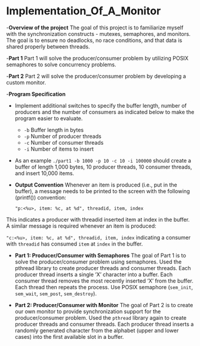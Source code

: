 # Implementation_Of_A_Monitor

-**Overview of the project**
The goal of this project is to familiarize myself with the synchronization constructs - mutexes, semaphores, and monitors. The goal is to ensure no deadlocks, no race conditions, and that data is shared properly between threads.

-**Part 1**
Part 1 will solve the producer/consumer problem by utilizing POSIX semaphores to solve concurrency problems.

-**Part 2**
Part 2 will solve the producer/consumer problem by developing a custom monitor.

-**Program Specification**

- Implement additional switches to specify the buffer length, number of producers and the number of consumers as indicated below to make the program easier to evaluate.
  - `-b` Buffer length in bytes
  - `-p` Number of producer threads
  - `-c` Number of consumer threads
  - `-i` Number of items to insert

- As an example `./part1 -b 1000 -p 10 -c 10 -i 100000` should create a buffer of length 1,000 bytes, 10 producer threads, 10 consumer threads, and insert 10,000 items.
- **Output Convention** Whenever an item is produced (i.e., put in the buffer), a message needs to be printed to the screen with the following (printf()) convention:

  `"p:<%u>, item: %c, at %d", threadid, item, index`

 This indicates a producer with threadid inserted item at index in the buffer. A similar message is required whenever an item is produced:

 `"c:<%u>, item: %c, at %d", threadid, item, index` indicating a consumer with `threadid` has consumed `item` at `index` in the buffer.

- **Part 1: Producer/Consumer with Semaphores**
The goal of Part 1 is to solve the producer/consumer problem using semaphores. Used the pthread library to create producer threads and consumer threads. Each producer thread inserts a single ‘X’ character into a buffer. Each consumer thread removes the most recently inserted ‘X’ from the buffer. Each thread then repeats the process. Use POSIX semaphore (`sem_init`, `sem_wait`, `sem_post`, `sem_destroy`).

- **Part 2: Producer/Consumer with Monitor**
The goal of Part 2 is to create our own monitor to provide synchronization support for the producer/consumer problem. Used the `pthread` library again to create producer threads and consumer threads. Each producer thread inserts a randomly generated character from the alphabet (upper and lower cases) into the first available slot in a buffer.
  
  

